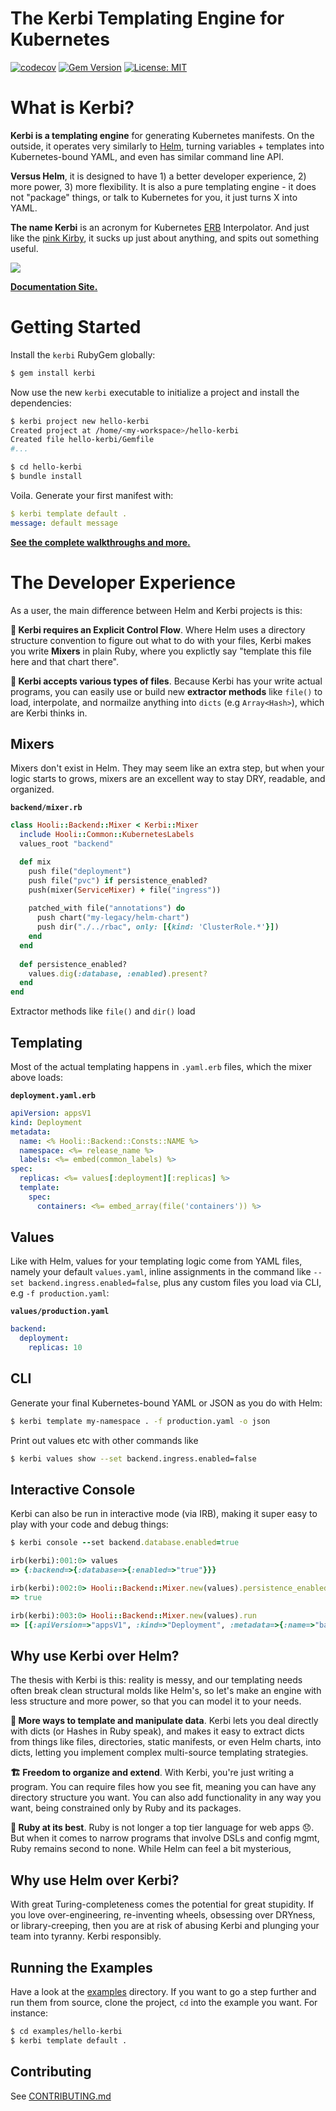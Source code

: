 
# The Kerbi Templating Engine for Kubernetes

[![codecov](https://codecov.io/gh/nectar-cs/kerbi/branch/master/graph/badge.svg)](https://codecov.io/gh/nectar-cs/kerbi)
[![Gem Version](https://badge.fury.io/rb/kerbi.svg)](https://badge.fury.io/rb/kerbi)
[![License: MIT](https://img.shields.io/badge/License-MIT-yellow.svg)](https://opensource.org/licenses/MIT)

# What is Kerbi?

**Kerbi is a templating engine** for generating Kubernetes manifests. 
On the outside, it operates very similarly to [Helm](https://helm.sh/), turning 
variables + templates into Kubernetes-bound YAML, and even has similar command line API.

**Versus Helm**, it is designed to have 1) a better developer experience, 2) more power, 3) more flexibility. 
It is also a pure templating engine - it does not "package" things, or talk to Kubernetes for you, it just turns X into YAML.

**The name Kerbi** is an acronym for Kubernetes [ERB](https://www.stuartellis.name/articles/erb/) Interpolator. 
And just like the [pink Kirby](https://en.wikipedia.org/wiki/Kirby_(character)), 
it sucks up just about anything, and spits out something useful.

![](https://storage.googleapis.com/kerbi/images/kerbi-intro.png)

**[Documentation Site.](https://xavier-9.gitbook.io/untitled/walkthroughs/getting-started)**

# Getting Started

Install the `kerbi` RubyGem globally: 

```bash
$ gem install kerbi
```

Now use the new `kerbi` executable to initialize a project and install the dependencies:

```bash
$ kerbi project new hello-kerbi
Created project at /home/<my-workspace>/hello-kerbi
Created file hello-kerbi/Gemfile
#...

$ cd hello-kerbi
$ bundle install
```

Voila. Generate your first manifest with:

```yaml
$ kerbi template default .
message: default message
```

**[See the complete walkthroughs and more.](https://xavier-9.gitbook.io/untitled/walkthroughs/getting-started)**

# The Developer Experience

As a user, the main difference between Helm and Kerbi projects is this:

**🚦 Kerbi requires an Explicit Control Flow**. Where Helm uses a directory structure convention
to figure out what to do with your files, Kerbi makes you write **Mixers** in plain Ruby, 
where you explictly say "template this file here and that chart there".

**📁 Kerbi accepts various types of files**. Because Kerbi has your write actual programs,
you can easily use or build new **extractor methods** like `file()` to load, interpolate, and normailze
anything into `dicts` (e.g `Array<Hash>`), which are Kerbi thinks in.

## Mixers

Mixers don't exist in Helm. They may seem like an extra step, but when your logic starts to grows,
mixers are an excellent way to stay DRY, readable, and organized.

**`backend/mixer.rb`**
```ruby
class Hooli::Backend::Mixer < Kerbi::Mixer
  include Hooli::Common::KubernetesLabels
  values_root "backend"

  def mix
    push file("deployment")
    push file("pvc") if persistence_enabled?
    push(mixer(ServiceMixer) + file("ingress"))
    
    patched_with file("annotations") do
      push chart("my-legacy/helm-chart")
      push dir("./../rbac", only: [{kind: 'ClusterRole.*'}])
    end
  end 
  
  def persistence_enabled?
    values.dig(:database, :enabled).present?
  end
end
```
Extractor methods like `file()` and `dir()` load 

## Templating

Most of the actual templating happens in `.yaml.erb` files, which the mixer above loads:

**`deployment.yaml.erb`**
```yaml
apiVersion: appsV1
kind: Deployment
metadata:
  name: <% Hooli::Backend::Consts::NAME %>
  namespace: <%= release_name %>
  labels: <%= embed(common_labels) %>
spec: 
  replicas: <%= values[:deployment][:replicas] %>
  template:
    spec:
      containers: <%= embed_array(file('containers')) %>
```

## Values

Like with Helm, values for your templating logic come from YAML files, namely your default
`values.yaml`, inline assignments in the command like `--set backend.ingress.enabled=false`, 
plus any custom files you load via CLI, e.g `-f production.yaml`:

**`values/production.yaml`**
```yaml
backend:
  deployment:
    replicas: 10
```

## CLI

Generate your final Kubernetes-bound YAML or JSON as you do with Helm:

```bash
$ kerbi template my-namespace . -f production.yaml -o json
```

Print out values etc with other commands like

```bash
$ kerbi values show --set backend.ingress.enabled=false
```
 
## Interactive Console
 
Kerbi can also be run in interactive mode (via IRB), making it super easy to play
with your code and debug things:

```ruby
$ kerbi console --set backend.database.enabled=true

irb(kerbi):001:0> values
=> {:backend=>{:database=>{:enabled=>"true"}}}

irb(kerbi):002:0> Hooli::Backend::Mixer.new(values).persistence_enabled?
=> true

irb(kerbi):003:0> Hooli::Backend::Mixer.new(values).run
=> [{:apiVersion=>"appsV1", :kind=>"Deployment", :metadata=>{:name=>"backend", :namespace=>"default"}, :spec=>"foo"}]
```


## Why use Kerbi over Helm?

The thesis with Kerbi is this: reality is messy, and our templating needs often break clean 
structural molds like Helm's, so let's make an engine with less structure and more power, 
so that you can model it to your needs.

**🔀 More ways to template and manipulate data**. 
Kerbi lets you deal directly with dicts (or Hashes in Ruby speak), and makes it easy to extract 
dicts from things like files, directories, static manifests, or even Helm charts, into dicts, 
letting you implement complex multi-source templating strategies.

**🏗 Freedom to organize and extend**. 
With Kerbi, you're just writing a program. 
You can require files how you see fit, meaning you can have any directory structure you want. 
You can also add functionality in any way you want, being constrained only by Ruby and its packages.

**💎 Ruby at its best**. 
Ruby is not longer a top tier language for web apps 😞. 
But when it comes to narrow programs that involve DSLs and config mgmt, Ruby remains second to none. 
While Helm can feel a bit mysterious, 

## Why use Helm over Kerbi?

With great Turing-completeness comes the potential for great stupidity. If you love over-engineering, 
re-inventing wheels, obsessing over DRYness, or library-creeping, then you are at risk of abusing
Kerbi and plunging your team into tyranny. Kerbi responsibly.

## Running the Examples

Have a look at the [examples](https://github.com/nmachine-io/kerbi/tree/master/examples) directory. 
If you want to go a step further and run them from source, clone the project, `cd` into the example you 
want. For instance:

```bash
$ cd examples/hello-kerbi
$ kerbi template default .
```

## Contributing

See [CONTRIBUTING.md](https://github.com/nmachine-io/kerbi/blob/master/CONTRIBUTING.md)
